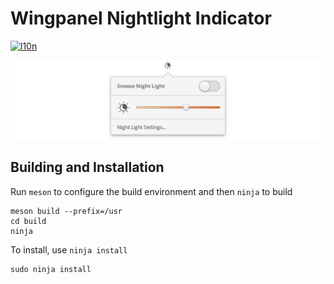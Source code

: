 # Wingpanel Nightlight Indicator
[![l10n](https://l10n.elementary.io/widgets/wingpanel/indicator-nightlight/svg-badge.svg)](https://l10n.elementary.io/projects/wingpanel/indicator-nightlight)

![Screenshot](data/screenshot.png?raw=true)

## Building and Installation

Run `meson` to configure the build environment and then `ninja` to build

    meson build --prefix=/usr
    cd build
    ninja

To install, use `ninja install`

    sudo ninja install
